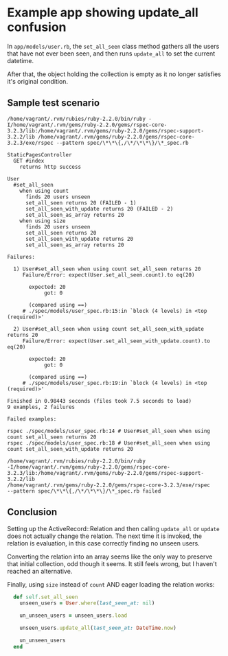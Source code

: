 # Example app showing update_all confusion

In `app/models/user.rb`, the `set_all_seen` class method gathers all
the users that have not ever been seen, and then runs `update_all` to
set the current datetime.

After that, the object holding the collection is empty as it no longer
satisfies it's original condition.

## Sample test scenario

```
/home/vagrant/.rvm/rubies/ruby-2.2.0/bin/ruby -I/home/vagrant/.rvm/gems/ruby-2.2.0/gems/rspec-core-3.2.3/lib:/home/vagrant/.rvm/gems/ruby-2.2.0/gems/rspec-support-3.2.2/lib /home/vagrant/.rvm/gems/ruby-2.2.0/gems/rspec-core-3.2.3/exe/rspec --pattern spec/\*\*\{,/\*/\*\*\}/\*_spec.rb

StaticPagesController
  GET #index
    returns http success

User
  #set_all_seen
    when using count
      finds 20 users unseen
      set_all_seen returns 20 (FAILED - 1)
      set_all_seen_with_update returns 20 (FAILED - 2)
      set_all_seen_as_array returns 20
    when using size
      finds 20 users unseen
      set_all_seen returns 20
      set_all_seen_with_update returns 20
      set_all_seen_as_array returns 20

Failures:

  1) User#set_all_seen when using count set_all_seen returns 20
     Failure/Error: expect(User.set_all_seen.count).to eq(20)

       expected: 20
            got: 0

       (compared using ==)
     # ./spec/models/user_spec.rb:15:in `block (4 levels) in <top (required)>'

  2) User#set_all_seen when using count set_all_seen_with_update returns 20
     Failure/Error: expect(User.set_all_seen_with_update.count).to eq(20)

       expected: 20
            got: 0

       (compared using ==)
     # ./spec/models/user_spec.rb:19:in `block (4 levels) in <top (required)>'

Finished in 0.98443 seconds (files took 7.5 seconds to load)
9 examples, 2 failures

Failed examples:

rspec ./spec/models/user_spec.rb:14 # User#set_all_seen when using count set_all_seen returns 20
rspec ./spec/models/user_spec.rb:18 # User#set_all_seen when using count set_all_seen_with_update returns 20

/home/vagrant/.rvm/rubies/ruby-2.2.0/bin/ruby
-I/home/vagrant/.rvm/gems/ruby-2.2.0/gems/rspec-core-3.2.3/lib:/home/vagrant/.rvm/gems/ruby-2.2.0/gems/rspec-support-3.2.2/lib
/home/vagrant/.rvm/gems/ruby-2.2.0/gems/rspec-core-3.2.3/exe/rspec
--pattern spec/\*\*\{,/\*/\*\*\}/\*_spec.rb failed
```

## Conclusion

Setting up the ActiveRecord::Relation and then calling `update_all` or
`update` does not actually change the relation. The next time it is
invoked, the relation is evaluation, in this case correctly finding no
unseen users.

Converting the relation into an array seems like the only way to
preserve that initial collection, odd though it seems. It still feels
wrong, but I haven't reached an alternative.

Finally, using `size` instead of `count` AND eager loading the
relation works:

``` ruby
  def self.set_all_seen
    unseen_users = User.where(last_seen_at: nil)

    un_unseen_users = unseen_users.load

    unseen_users.update_all(last_seen_at: DateTime.now)

    un_unseen_users
  end
```

